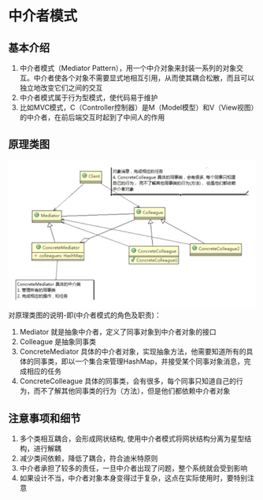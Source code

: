 # 中介者模式

## 基本介绍

1) 中介者模式（Mediator Pattern），用一个中介对象来封装一系列的对象交互。中介者使各个对象不需要显式地相互引用，从而使其耦合松散，而且可以独立地改变它们之间的交互
2) 中介者模式属于行为型模式，使代码易于维护
3) 比如MVC模式，C（Controller控制器）是M（Model模型）和V（View视图）的中介者，在前后端交互时起到了中间人的作用

## 原理类图

![img.png](../../../resources/picture/img65.png) \
对原理类图的说明-即(中介者模式的角色及职责)：

1) Mediator 就是抽象中介者，定义了同事对象到中介者对象的接口
2) Colleague 是抽象同事类
3) ConcreteMediator 具体的中介者对象，实现抽象方法，他需要知道所有的具体的同事类，即以一个集合来管理HashMap，并接受某个同事对象消息，完成相应的任务
4) ConcreteColleague 具体的同事类，会有很多，每个同事只知道自己的行为，而不了解其他同事类的行为（方法），但是他们都依赖中介者对象

## 注意事项和细节

1) 多个类相互耦合，会形成网状结构, 使用中介者模式将网状结构分离为星型结构，进行解耦
2) 减少类间依赖，降低了耦合，符合迪米特原则
3) 中介者承担了较多的责任，一旦中介者出现了问题，整个系统就会受到影响
4) 如果设计不当，中介者对象本身变得过于复杂，这点在实际使用时，要特别注意